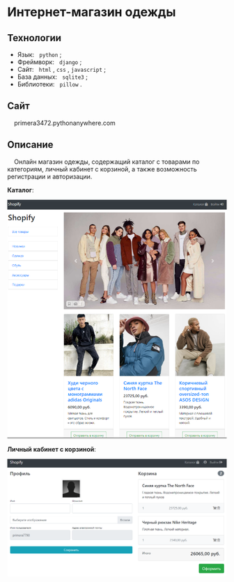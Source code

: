 # Интернет-магазин одежды

## Технологии
  - Язык: &nbsp; `python` ;
  - Фреймворк: &nbsp; `django` ;
  - Сайт: &nbsp; `html` , `css` , `javascript` ;
  - База данных: &nbsp; `sqlite3` ;
  - Библиотеки: &nbsp; `pillow` .

## Сайт<br>
&nbsp; &nbsp; primera3472.pythonanywhere.com


## Описание<br>
  
  &nbsp; &nbsp; Онлайн магазин одежды, содержащий каталог с товарами по категориям, личный кабинет с корзиной, а также возможность регистрации и авторизации. 

**Каталог**:
<p>
  <img width='800px' src='https://github.com/primera7790/Django_store_edu/blob/master/media/github_images/catalog1.PNG' alt='Каталог'>
</p>

**Личный кабинет с корзиной**:
<p>
  <img width='800px' src='https://github.com/primera7790/Django_store_edu/blob/master/media/github_images/lk.PNG' alt='Личный кабинет с корзиной'>
</p>
